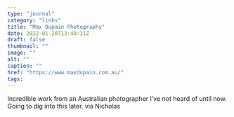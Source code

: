 ```yaml
---
type: "journal"
category: "links"
title: "Max Dupain Photography"
date: 2022-01-20T13:40:31Z
draft: false
thumbnail: ""
image: ""
alt: ""
caption: ""
href: "https://www.maxdupain.com.au/"
tags:
---
```


Incredible work from an Australian photographer I’ve not heard of until now. Going to dig into this later. via Nicholas
